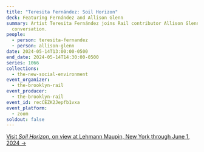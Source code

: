 ```yaml
---
title: "Teresita Fernández: Soil Horizon"
deck: Featuring Fernández and Allison Glenn
summary: Artist Teresita Fernández joins Rail contributor Allison Glenn for a
  conversation.
people:
  - person: teresita-fernandez
  - person: allison-glenn
date: 2024-05-14T13:00:00-0500
end_date: 2024-05-14T14:30:00-0500
series: 1066
collections:
  - the-new-social-environment
event_organizer:
  - the-brooklyn-rail
event_producer:
  - the-brooklyn-rail
event_id: recCEZK2Jepfb1vxa
event_platform:
  - zoom
soldout: false
---
```

[V﻿isit *Soil Horizon*, on view at Lehmann Maupin, New York through June 1, 2024 →](https://www.lehmannmaupin.com/exhibitions/teresita-fernandez13)